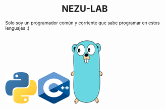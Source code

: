 <div>
  <h1 align="center">NEZU-LAB</h1>
  <p align="ecnter">Solo soy un programador común y corriente que sabe programar en estos lenguajes :)</p>
  <br/>
</div>
<div style="display:inline-block">
  <img alt"Python3" src="https://raw.githubusercontent.com/nezu-lab/nezu-lab/main/python.png" width="100" height="100"/>
  <img alt="C++" src="https://raw.githubusercontent.com/nezu-lab/nezu-lab/main/cpp.png" width="100" height="100"/>
  <img alt="Go" src="https://raw.githubusercontent.com/nezu-lab/nezu-lab/main/golang.png" width="100" height="200"/>
</div>
